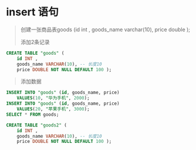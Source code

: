 # insert 语句

> 创建一张商品表goods (id  int , goods_name varchar(10), price double );
>
> 添加2条记录
>
```sql
CREATE TABLE "goods" (
	id INT ,
	goods_name VARCHAR(10), -- 长度10
	price DOUBLE NOT NULL DEFAULT 100 );
```

> 添加数据
>
```sql
INSERT INTO "goods" (id, goods_name, price) 
	VALUES(10, "华为手机", 2000);
INSERT INTO "goods" (id, goods_name, price) 
	VALUES(20, "苹果手机", 3000);
SELECT * FROM goods;

CREATE TABLE "goods2" (
	id INT ,
	goods_name VARCHAR(10), -- 长度10
	price DOUBLE NOT NULL DEFAULT 100 );
```